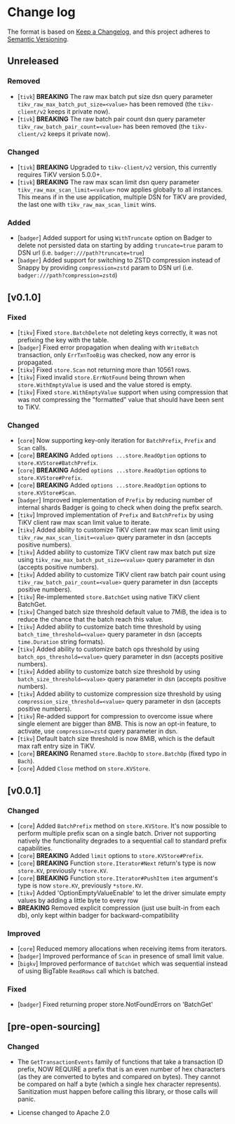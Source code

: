 # Change log

The format is based on [Keep a Changelog](https://keepachangelog.com/en/1.0.0/),
and this project adheres to [Semantic Versioning](https://semver.org/spec/v2.0.0.html).

## Unreleased

### Removed

- [`tivk`] **BREAKING** The raw max batch put size dsn query parameter `tikv_raw_max_batch_put_size=<value>` has been removed (the `tikv-client/v2` keeps it private now).
- [`tivk`] **BREAKING** The raw batch pair count dsn query parameter `tikv_raw_batch_pair_count=<value>` has been removed (the `tikv-client/v2` keeps it private now).

### Changed

- [`tivk`] **BREAKING** Upgraded to `tikv-client/v2` version, this currently requires TiKV version 5.0.0+.
- [`tivk`] **BREAKING** The raw max scan limit dsn query parameter `tikv_raw_max_scan_limit=<value>` now applies globally to all instances. This means if in the use application, multiple DSN for TiKV are provided, the last one with `tikv_raw_max_scan_limit` wins.

### Added

- [`badger`] Added support for using `WithTruncate` option on Badger to delete not persisted data on starting by adding `truncate=true` param to DSN url (i.e. `badger:///path?truncate=true`)
- [`badger`] Added support for switching to ZSTD compression instead of Snappy by providing `compression=zstd` param to DSN url (i.e. `badger:///path?compression=zstd`)

## [v0.1.0]

### Fixed
- [`tikv`] Fixed `store.BatchDelete` not deleting keys correctly, it was not prefixing the key with the table.
- [`badger`] Fixed error propagation when dealing with `WriteBatch` transaction, only `ErrTxnTooBig` was checked, now any error is propagated.
- [`tikv`] Fixed `store.Scan` not returning more than 10561 rows.
- [`tikv`] Fixed invalid `store.ErrNotFound` being thrown when `store.WithEmptyValue` is used and the value stored is empty.
- [`tikv`] Fixed `store.WithEmptyValue` support when using compression that was not compressing the "formatted" value that should have been sent to TiKV.

### Changed
- [`core`] Now supporting key-only iteration for `BatchPrefix`, `Prefix` and `Scan` calls.
- [`core`] **BREAKING** Added `options ...store.ReadOption` options to `store.KVStore#BatchPrefix`.
- [`core`] **BREAKING** Added `options ...store.ReadOption` options to `store.KVStore#Prefix`.
- [`core`] **BREAKING** Added `options ...store.ReadOption` options to `store.KVStore#Scan`.
- [`badger`] Improved implementation of `Prefix` by reducing number of internal shards Badger is going to check when doing the prefix search.
- [`tikv`] Improved implementation of `Prefix` and `BatchPrefix` by using TiKV client raw max scan limit value to iterate.
- [`tikv`] Added ability to customize TiKV client raw max scan limit using `tikv_raw_max_scan_limit=<value>` query parameter in dsn (accepts positive numbers).
- [`tikv`] Added ability to customize TiKV client raw max batch put size using `tikv_raw_max_batch_put_size=<value>` query parameter in dsn (accepts positive numbers).
- [`tikv`] Added ability to customize TiKV client raw batch pair count using `tikv_raw_batch_pair_count=<value>` query parameter in dsn (accepts positive numbers).
- [`tikv`] Re-implemented `store.BatchGet` using native TiKV client BatchGet.
- [`tikv`] Changed batch size threshold default value to 7MiB, the idea is to reduce the chance that the batch reach this value.
- [`tikv`] Added ability to customize batch time threshold by using `batch_time_threshold=<value>` query parameter in dsn (accepts `time.Duration` string formats).
- [`tikv`] Added ability to customize batch ops threshold by using `batch_ops_threshold=<value>` query parameter in dsn (accepts positive numbers).
- [`tikv`] Added ability to customize batch size threshold by using `batch_size_threshold=<value>` query parameter in dsn (accepts positive numbers).
- [`tikv`] Added ability to customize compression size threshold by using `compression_size_threshold=<value>` query parameter in dsn (accepts positive numbers).
- [`tikv`] Re-added support for compression to overcome issue where single element are bigger than 8MB. This is now an opt-in feature, to activate, use `compression=zstd` query parameter in dsn.
- [`tikv`] Default batch size threshold is now 8MiB, which is the default max raft entry size in TiKV.
- [`core`] **BREAKING** Renamed `store.BachOp` to `store.BatchOp` (fixed typo in `Bach`).
- [`core`] Added `Close` method on `store.KVStore`.

## [v0.0.1]

### Changed
- [`core`] Added `BatchPrefix` method on `store.KVStore`. It's now possible to perform multiple prefix scan on a single batch. Driver not supporting natively the functionality degrades to a sequential call to standard prefix capabilities.
- [`core`] **BREAKING** Added `limit` options to `store.KVStore#Prefix`.
- [`core`] **BREAKING** Function `store.Iterator#Next` return's type is now `store.KV`, previously `*store.KV`.
- [`core`] **BREAKING** Function `store.Iterator#PushItem` `item` argument's type is now `store.KV`, previously `*store.KV`.
- [`tikv`] Added 'OptionEmptyValueEnable' to let the driver simulate empty values by adding a little byte to every row
- **BREAKING** Removed explicit compression (just use built-in from each db), only kept within badger for backward-compatibility

### Improved
- [`core`] Reduced memory allocations when receiving items from iterators.
- [`badger`] Improved performance of `Scan` in presence of small limit value.
- [`bigkv`] Improved performance of `BatchGet` which was sequential instead of using BigTable `ReadRows` call which is batched.

### Fixed

- [`badger`] Fixed returning proper store.NotFoundErrors on 'BatchGet'

## [pre-open-sourcing]

### Changed

* The `GetTransactionEvents` family of functions that take a transaction ID prefix, NOW REQUIRE a prefix that is an even number of hex characters (as they are converted to bytes and compared on bytes). They cannot be compared on half a byte (which a single hex character represents).  Sanitization must happen before calling this library, or those calls will panic.

* License changed to Apache 2.0
